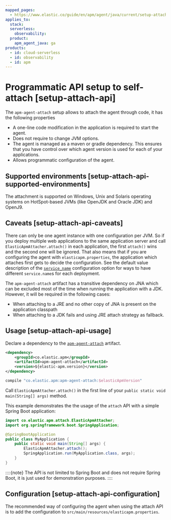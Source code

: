 ```yaml
---
mapped_pages:
  - https://www.elastic.co/guide/en/apm/agent/java/current/setup-attach-api.html
applies_to:
  stack:
  serverless:
    observability:
  product:
    apm_agent_java: ga
products:
  - id: cloud-serverless
  - id: observability
  - id: apm
---
```


# Programmatic API setup to self-attach [setup-attach-api]

The `apm-agent-attach` setup allows to attach the agent through code, it has the following properties

* A one-line code modification in the application is required to start the agent.
* Does not require to change JVM options.
* The agent is managed as a maven or gradle dependency. This ensures that you have control over which agent version is used for each of your applications.
* Allows programmatic configuration of the agent.


## Supported environments [setup-attach-api-supported-environments]

The attachment is supported on Windows, Unix and Solaris operating systems on HotSpot-based JVMs (like OpenJDK and Oracle JDK) and OpenJ9.


## Caveats [setup-attach-api-caveats]

There can only be one agent instance with one configuration per JVM. So if you deploy multiple web applications to the same application server and call `ElasticApmAttacher.attach()` in each application, the first `attach()` wins and the second one will be ignored. That also means that if you are configuring the agent with `elasticapm.properties`, the application which attaches first gets to decide the configuration. See the default value description of the [`service_name`](/reference/config-core.md#config-service-name) configuration option for ways to have different `service.name`s for each deployment.

The `apm-agent-attach` artifact has a transitive dependency on JNA which can be excluded most of the time when running the application with a JDK. However, it will be required in the following cases:

* When attaching to a JRE and no other copy of JNA is present on the application classpath
* When attaching to a JDK fails and using JRE attach strategy as fallback.


## Usage [setup-attach-api-usage]

Declare a dependency to the [`apm-agent-attach`](https://mvnrepository.com/artifact/co.elastic.apm/apm-agent-attach/latest) artifact.

```xml
<dependency>
    <groupId>co.elastic.apm</groupId>
    <artifactId>apm-agent-attach</artifactId>
    <version>${elastic-apm.version}</version>
</dependency>
```

```groovy
compile "co.elastic.apm:apm-agent-attach:$elasticApmVersion"
```

Call `ElasticApmAttacher.attach()` in the first line of your `public static void main(String[] args)` method.

This example demonstrates the the usage of the `attach` API with a simple Spring Boot application:

```java
import co.elastic.apm.attach.ElasticApmAttacher;
import org.springframework.boot.SpringApplication;

@SpringBootApplication
public class MyApplication {
    public static void main(String[] args) {
        ElasticApmAttacher.attach();
        SpringApplication.run(MyApplication.class, args);
    }
}
```

::::{note}
The API is not limited to Spring Boot and does not require Spring Boot, it is just used for demonstration purposes.
::::



## Configuration [setup-attach-api-configuration]

The recommended way of configuring the agent when using the attach API is to add the configuration to `src/main/resources/elasticapm.properties`.


